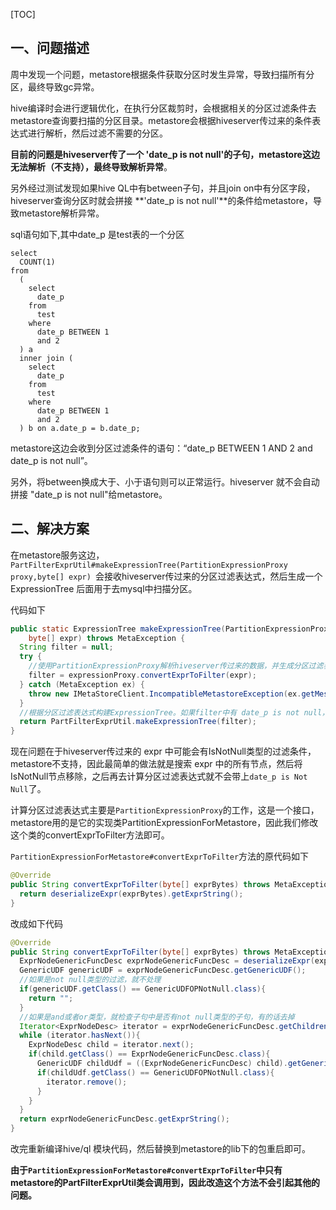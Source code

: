 [TOC]

## 一、问题描述

周中发现一个问题，metastore根据条件获取分区时发生异常，导致扫描所有分区，最终导致gc异常。

hive编译时会进行逻辑优化，在执行分区裁剪时，会根据相关的分区过滤条件去metastore查询要扫描的分区目录。metastore会根据hiveserver传过来的条件表达式进行解析，然后过滤不需要的分区。

**目前的问题是hiveserver传了一个 'date_p is not null'的子句，metastore这边无法解析（不支持），最终导致解析异常**。

另外经过测试发现如果hive QL中有between子句，并且join on中有分区字段，hiveserver查询分区时就会拼接 **'date_p is not null'**的条件给metastore，导致metastore解析异常。

sql语句如下,其中date_p 是test表的一个分区

```mysql
select
  COUNT(1)
from
  (
    select
      date_p
    from
      test
    where
      date_p BETWEEN 1
      and 2
  ) a
  inner join (
    select
      date_p
    from
      test
    where
      date_p BETWEEN 1
      and 2
  ) b on a.date_p = b.date_p;
```

metastore这边会收到分区过滤条件的语句：“date_p BETWEEN 1 AND 2 and date_p is not null”。

另外，将between换成大于、小于语句则可以正常运行。hiveserver 就不会自动拼接 "date_p is not null"给metastore。

## 二、解决方案

在metastore服务这边，`PartFilterExprUtil#makeExpressionTree(PartitionExpressionProxy proxy,byte[] expr) `会接收hiveserver传过来的分区过滤表达式，然后生成一个 ExpressionTree 后面用于去mysql中扫描分区。

代码如下

```java
public static ExpressionTree makeExpressionTree(PartitionExpressionProxy expressionProxy,
    byte[] expr) throws MetaException {
  String filter = null;
  try {
    //使用PartitionExpressionProxy解析hiveserver传过来的数据，并生成分区过滤表达式
    filter = expressionProxy.convertExprToFilter(expr);
  } catch (MetaException ex) {
    throw new IMetaStoreClient.IncompatibleMetastoreException(ex.getMessage());
  }
  //根据分区过滤表达式构建ExpressionTree。如果filter中有 date_p is not null，因为不支持，此处就会报错
  return PartFilterExprUtil.makeExpressionTree(filter);
}
```

现在问题在于hiveserver传过来的 expr 中可能会有IsNotNull类型的过滤条件，metastore不支持，因此最简单的做法就是搜索 expr 中的所有节点，然后将IsNotNull节点移除，之后再去计算分区过滤表达式就不会带上`date_p is Not Null`了。

计算分区过滤表达式主要是`PartitionExpressionProxy`的工作，这是一个接口，metastore用的是它的实现类PartitionExpressionForMetastore，因此我们修改这个类的convertExprToFilter方法即可。

`PartitionExpressionForMetastore#convertExprToFilter`方法的原代码如下

```java
@Override
public String convertExprToFilter(byte[] exprBytes) throws MetaException {
  return deserializeExpr(exprBytes).getExprString();
}
```

改成如下代码

```java
@Override
public String convertExprToFilter(byte[] exprBytes) throws MetaException {
  ExprNodeGenericFuncDesc exprNodeGenericFuncDesc = deserializeExpr(exprBytes);
  GenericUDF genericUDF = exprNodeGenericFuncDesc.getGenericUDF();
  //如果是not null类型的过滤，就不处理
  if(genericUDF.getClass() == GenericUDFOPNotNull.class){
    return "";
  }
  //如果是and或者or类型，就检查子句中是否有not null类型的子句，有的话去掉
  Iterator<ExprNodeDesc> iterator = exprNodeGenericFuncDesc.getChildren().iterator();
  while (iterator.hasNext()){
    ExprNodeDesc child = iterator.next();
    if(child.getClass() == ExprNodeGenericFuncDesc.class){
      GenericUDF childUdf = ((ExprNodeGenericFuncDesc) child).getGenericUDF();
      if(childUdf.getClass() == GenericUDFOPNotNull.class){
        iterator.remove();
      }
    }
  }
  return exprNodeGenericFuncDesc.getExprString();
}
```

改完重新编译hive/ql 模块代码，然后替换到metastore的lib下的包重启即可。

**由于`PartitionExpressionForMetastore#convertExprToFilter`中只有metastore的PartFilterExprUtil类会调用到，因此改造这个方法不会引起其他的问题。**